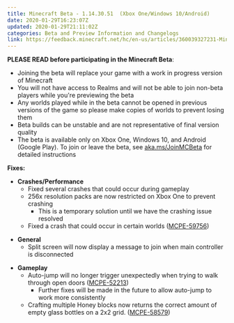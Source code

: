 ```yaml
---
title: Minecraft Beta - 1.14.30.51  (Xbox One/Windows 10/Android)
date: 2020-01-29T16:23:07Z
updated: 2020-01-29T21:11:02Z
categories: Beta and Preview Information and Changelogs
link: https://feedback.minecraft.net/hc/en-us/articles/360039327231-Minecraft-Beta-1-14-30-51-Xbox-One-Windows-10-Android
---
```


**PLEASE READ before participating in the Minecraft Beta**:

- Joining the beta will replace your game with a work in progress version of Minecraft
- You will not have access to Realms and will not be able to join non-beta players while you're previewing the beta
- Any worlds played while in the beta cannot be opened in previous versions of the game so please make copies of worlds to prevent losing them
- Beta builds can be unstable and are not representative of final version quality
- The beta is available only on Xbox One, Windows 10, and Android (Google Play). To join or leave the beta, see [aka.ms/JoinMCBeta](https://aka.ms/JoinMCBeta) for detailed instructions 

**Fixes:**

- **Crashes/Performance**
  - Fixed several crashes that could occur during gameplay
  - 256x resolution packs are now restricted on Xbox One to prevent crashing
    - This is a temporary solution until we have the crashing issue resolved
  - Fixed a crash that could occur in certain worlds ([MCPE-59756](https://bugs.mojang.com/browse/MCPE-59756)) 

<!-- -->

- **General**
  - Split screen will now display a message to join when main controller is disconnected

<!-- -->

- **Gameplay**
  - Auto-jump will no longer trigger unexpectedly when trying to walk through open doors ([MCPE-52213](https://bugs.mojang.com/browse/MCPE-52213))
    - Further fixes will be made in the future to allow auto-jump to work more consistently
  - Crafting multiple Honey blocks now returns the correct amount of empty glass bottles on a 2x2 grid. ([MCPE-58579](https://bugs.mojang.com/browse/MCPE-58579))
